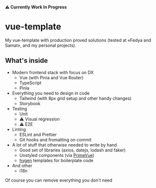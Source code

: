 **⚠️ Currently Work In Progress**

# vue-template

My vue-template with production proved solutions (tested at «Fedya and Samat», and my personal projects).

## What's inside

- Modern frontend stack with focus on DX
  - Vue (with Pinia and Vue Router)
  - TypeScript
  - Pinia
- Everything you need to design in code
  - Tailwind (with 8px grid setup and other handy changes)
  - Storybook
- Testing
  - Unit
  - ⚠️ Visual regression
  - ⚠️ E2E
- Linting
  - ESLint and Prettier
  - Git hooks and fromatting on commit 
- A lot of stuff that otherwise needed to write by hand
  - Good set of libraries (axios, datejs, lodash and faker)
  - Unstyled components (via [PrimeVue](https://primevue.org/unstyled))
  - [hygen](https://github.com/jondot/hygen/) templates for boilerplate code
- And other
  - i18n

Of course you can remove everything you don't need
